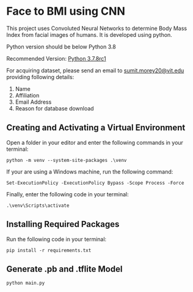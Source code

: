 # Face to BMI using CNN
This project uses Convoluted Neural Networks to determine Body Mass Index from facial images of humans. It is developed using python.

Python version should be below Python 3.8

Recommended Version: [Python 3.7.8rc1](https://www.python.org/downloads/release/python-378rc1/)


For acquiring dataset, please send an email to sumit.morey20@vit.edu providing following details:

1. Name
2. Affiliation
3. Email Address
4. Reason for database download

## Creating and Activating a Virtual Environment
Open a folder in your editor and enter the following commands in your terminal:

`python -m venv --system-site-packages .\venv`

If your are using a Windows machine, run the following command:

`Set-ExecutionPolicy -ExecutionPolicy Bypass -Scope Process -Force`

Finally, enter the following code in your terminal:

`.\venv\Scripts\activate`

## Installing Required Packages
Run the following code in your terminal:

`pip install -r requirements.txt`

## Generate .pb and .tflite Model
`python main.py`

